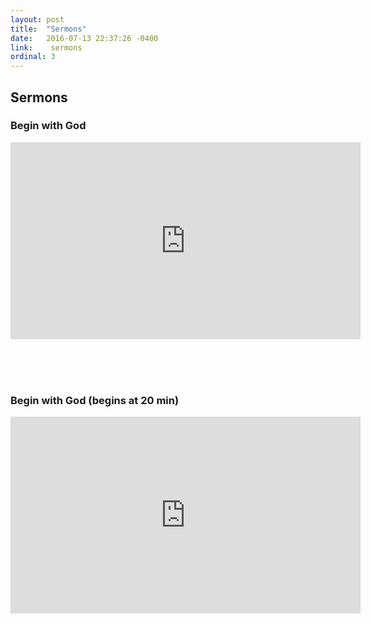 ```yaml
---
layout: post
title:  "Sermons"
date:   2016-07-13 22:37:26 -0400
link:    sermons
ordinal: 3
---
```


## Sermons

### Begin with God
<iframe width="560" height="315" src="https://www.youtube.com/embed/Jw-Y_ceGpKU" frameborder="0" allowfullscreen></iframe>

<br><br><br>

### Begin with God (begins at 20 min)
<iframe width="560" height="315" src="https://www.youtube.com/embed/DeQCVMJYDpQ" frameborder="0" allowfullscreen></iframe>

